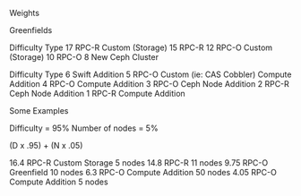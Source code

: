 Weights
  
Greenfields

Difficulty  Type
17          RPC-R Custom (Storage)
15          RPC-R
12          RPC-O Custom (Storage)
10          RPC-O
8           New Ceph Cluster

Difficulty  Type
6           Swift Addition
5           RPC-O Custom (ie: CAS Cobbler) Compute Addition
4           RPC-O Compute Addition
3           RPC-O Ceph Node Addition
2           RPC-R Ceph Node Addition
1           RPC-R Compute Addition


Some Examples

Difficulty = 95%
Number of nodes = 5%

(D x .95) + (N x .05)

16.4 RPC-R Custom Storage 5 nodes
14.8 RPC-R 11 nodes
9.75 RPC-O Greenfield 10 nodes
6.3 RPC-O Compute Addition 50 nodes
4.05 RPC-O Compute Addition 5 nodes
